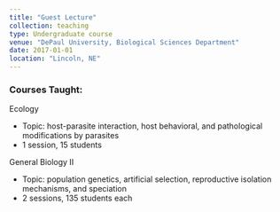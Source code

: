 ```yaml
---
title: "Guest Lecture"
collection: teaching
type: Undergraduate course
venue: "DePaul University, Biological Sciences Department"
date: 2017-01-01
location: "Lincoln, NE"
---
```


<h3> Courses Taught: </h3>

Ecology
* Topic: host-parasite interaction, host behavioral, and pathological modifications by parasites
* 1 session, 15 students

General Biology II
* Topic: population genetics, artificial selection, reproductive isolation mechanisms, and speciation
* 2 sessions, 135 students each
